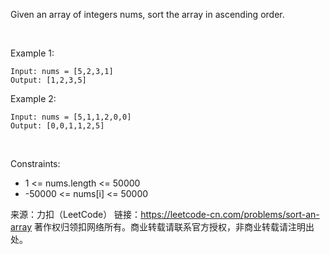 Given an array of integers nums, sort the array in ascending order.

 

Example 1:

    Input: nums = [5,2,3,1]
    Output: [1,2,3,5]
Example 2:

    Input: nums = [5,1,1,2,0,0]
    Output: [0,0,1,1,2,5]
 

Constraints:

* 1 <= nums.length <= 50000
* -50000 <= nums[i] <= 50000

来源：力扣（LeetCode）
链接：https://leetcode-cn.com/problems/sort-an-array
著作权归领扣网络所有。商业转载请联系官方授权，非商业转载请注明出处。
